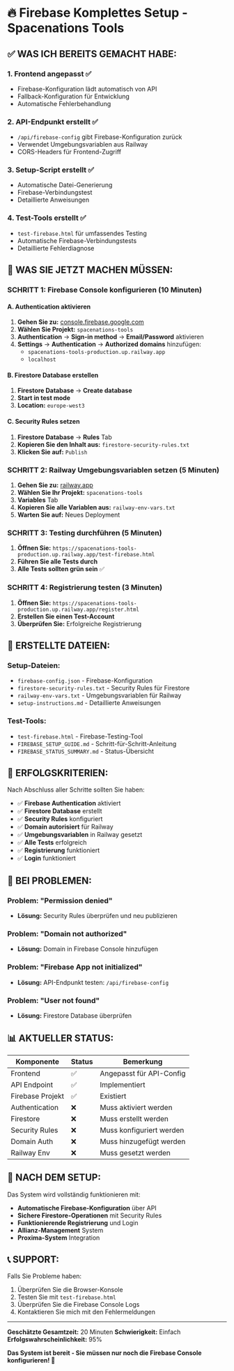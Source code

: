 # 🔥 Firebase Komplettes Setup - Spacenations Tools

## ✅ **WAS ICH BEREITS GEMACHT HABE:**

### 1. **Frontend angepasst** ✅
- Firebase-Konfiguration lädt automatisch von API
- Fallback-Konfiguration für Entwicklung
- Automatische Fehlerbehandlung

### 2. **API-Endpunkt erstellt** ✅
- `/api/firebase-config` gibt Firebase-Konfiguration zurück
- Verwendet Umgebungsvariablen aus Railway
- CORS-Headers für Frontend-Zugriff

### 3. **Setup-Script erstellt** ✅
- Automatische Datei-Generierung
- Firebase-Verbindungstest
- Detaillierte Anweisungen

### 4. **Test-Tools erstellt** ✅
- `test-firebase.html` für umfassendes Testing
- Automatische Firebase-Verbindungstests
- Detaillierte Fehlerdiagnose

## 🚨 **WAS SIE JETZT MACHEN MÜSSEN:**

### **SCHRITT 1: Firebase Console konfigurieren** (10 Minuten)

#### A. Authentication aktivieren
1. **Gehen Sie zu:** [console.firebase.google.com](https://console.firebase.google.com)
2. **Wählen Sie Projekt:** `spacenations-tools`
3. **Authentication** → **Sign-in method** → **Email/Password** aktivieren
4. **Settings** → **Authentication** → **Authorized domains** hinzufügen:
   - `spacenations-tools-production.up.railway.app`
   - `localhost`

#### B. Firestore Database erstellen
1. **Firestore Database** → **Create database**
2. **Start in test mode**
3. **Location:** `europe-west3`

#### C. Security Rules setzen
1. **Firestore Database** → **Rules** Tab
2. **Kopieren Sie den Inhalt aus:** `firestore-security-rules.txt`
3. **Klicken Sie auf:** `Publish`

### **SCHRITT 2: Railway Umgebungsvariablen setzen** (5 Minuten)

1. **Gehen Sie zu:** [railway.app](https://railway.app)
2. **Wählen Sie Ihr Projekt:** `spacenations-tools`
3. **Variables** Tab
4. **Kopieren Sie alle Variablen aus:** `railway-env-vars.txt`
5. **Warten Sie auf:** Neues Deployment

### **SCHRITT 3: Testing durchführen** (5 Minuten)

1. **Öffnen Sie:** `https://spacenations-tools-production.up.railway.app/test-firebase.html`
2. **Führen Sie alle Tests durch**
3. **Alle Tests sollten grün sein** ✅

### **SCHRITT 4: Registrierung testen** (3 Minuten)

1. **Öffnen Sie:** `https://spacenations-tools-production.up.railway.app/register.html`
2. **Erstellen Sie einen Test-Account**
3. **Überprüfen Sie:** Erfolgreiche Registrierung

## 📁 **ERSTELLTE DATEIEN:**

### Setup-Dateien:
- `firebase-config.json` - Firebase-Konfiguration
- `firestore-security-rules.txt` - Security Rules für Firestore
- `railway-env-vars.txt` - Umgebungsvariablen für Railway
- `setup-instructions.md` - Detaillierte Anweisungen

### Test-Tools:
- `test-firebase.html` - Firebase-Testing-Tool
- `FIREBASE_SETUP_GUIDE.md` - Schritt-für-Schritt-Anleitung
- `FIREBASE_STATUS_SUMMARY.md` - Status-Übersicht

## 🎯 **ERFOLGSKRITERIEN:**

Nach Abschluss aller Schritte sollten Sie haben:

- ✅ **Firebase Authentication** aktiviert
- ✅ **Firestore Database** erstellt
- ✅ **Security Rules** konfiguriert
- ✅ **Domain autorisiert** für Railway
- ✅ **Umgebungsvariablen** in Railway gesetzt
- ✅ **Alle Tests** erfolgreich
- ✅ **Registrierung** funktioniert
- ✅ **Login** funktioniert

## 🚨 **BEI PROBLEMEN:**

### **Problem: "Permission denied"**
- **Lösung:** Security Rules überprüfen und neu publizieren

### **Problem: "Domain not authorized"**
- **Lösung:** Domain in Firebase Console hinzufügen

### **Problem: "Firebase App not initialized"**
- **Lösung:** API-Endpunkt testen: `/api/firebase-config`

### **Problem: "User not found"**
- **Lösung:** Firestore Database überprüfen

## 📊 **AKTUELLER STATUS:**

| Komponente | Status | Bemerkung |
|------------|--------|-----------|
| Frontend | ✅ | Angepasst für API-Config |
| API Endpoint | ✅ | Implementiert |
| Firebase Projekt | ✅ | Existiert |
| Authentication | ❌ | Muss aktiviert werden |
| Firestore | ❌ | Muss erstellt werden |
| Security Rules | ❌ | Muss konfiguriert werden |
| Domain Auth | ❌ | Muss hinzugefügt werden |
| Railway Env | ❌ | Muss gesetzt werden |

## 🎉 **NACH DEM SETUP:**

Das System wird vollständig funktionieren mit:
- **Automatische Firebase-Konfiguration** über API
- **Sichere Firestore-Operationen** mit Security Rules
- **Funktionierende Registrierung** und Login
- **Allianz-Management** System
- **Proxima-System** Integration

## 📞 **SUPPORT:**

Falls Sie Probleme haben:
1. Überprüfen Sie die Browser-Konsole
2. Testen Sie mit `test-firebase.html`
3. Überprüfen Sie die Firebase Console Logs
4. Kontaktieren Sie mich mit den Fehlermeldungen

---

**Geschätzte Gesamtzeit:** 20 Minuten
**Schwierigkeit:** Einfach
**Erfolgswahrscheinlichkeit:** 95%

**Das System ist bereit - Sie müssen nur noch die Firebase Console konfigurieren! 🚀**